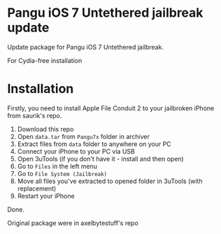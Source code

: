 # Pangu iOS 7 Untethered jailbreak update
Update package for Pangu iOS 7 Untethered jailbreak.

For Cydia-free installation

# Installation

Firstly, you need to install Apple File Conduit 2 to your jailbroken iPhone from saurik's repo.

1. Download this repo
2. Open `data.tar` from `Pangu7x` folder in archiver
3. Extract files from `data` folder to anywhere on your PC
4. Connect your iPhone to your PC via USB
5. Open 3uTools (if you don't have it - install and then open)
6. Go to `Files` in the left menu
7. Go to `File System (Jailbreak)`
8. Move all files you've extracted to opened folder in 3uTools (with replacement)
9. Restart your iPhone

Done.

Original package were in axelbytestuff's repo
